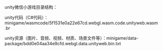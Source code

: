 unity微信小游戏目录结构：

unity代码（C#代码）：minigame/wasmcode/5f1531e0a22e67cd.webgl.wasm.code.unityweb.wasm.br

unity资源（图片、音频、视频、材质、场景文件等）：minigame/data-package/bdd0e04aa34e9cfd.webgl.data.unityweb.bin.txt

